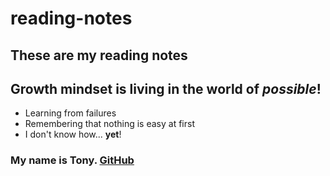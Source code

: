 # reading-notes
## These are my reading notes

## Growth mindset is living in the world of *possible*!
- Learning from failures
- Remembering that nothing is easy at first
- I don't know how... **yet**!

### My name is Tony. [GitHub](https://github.com/Iriggy)
